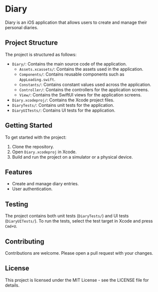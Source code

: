 # Diary

Diary is an iOS application that allows users to create and manage their personal diaries.

## Project Structure

The project is structured as follows:

- `Diary/`: Contains the main source code of the application.
  - `Assets.xcassets/`: Contains the assets used in the application.
  - `Components/`: Contains reusable components such as `AppLoading.swift`.
  - `Constants/`: Contains constant values used across the application.
  - `Controller/`: Contains the controllers for the application screens.
  - `View/`: Contains the SwiftUI views for the application screens.
- `Diary.xcodeproj/`: Contains the Xcode project files.
- `DiaryTests/`: Contains unit tests for the application.
- `DiaryUITests/`: Contains UI tests for the application.

## Getting Started

To get started with the project:

1. Clone the repository.
2. Open `Diary.xcodeproj` in Xcode.
3. Build and run the project on a simulator or a physical device.

## Features

- Create and manage diary entries.
- User authentication.

## Testing

The project contains both unit tests (`DiaryTests/`) and UI tests (`DiaryUITests/`). To run the tests, select the test target in Xcode and press `Cmd+U`.

## Contributing

Contributions are welcome. Please open a pull request with your changes.

## License

This project is licensed under the MIT License - see the LICENSE file for details.
